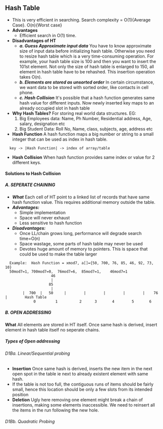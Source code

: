 ## Hash Table
  - This is very efficient in searching. Search complexity = O(1){Average Case}. O(n){Worst case}
  - **Advantages**
    - Efficient search in O(1) time.
  - **Disadvantages of HT**
    - ***a. Guess Approximate input data*** You have to know approximate size of input data before initializing hash table. Otherwise you need to resize hash table which is a very time-consuming operation. For example, your hash table size is 100 and then you want to  insert the 101st element. Not only the size of hash table is enlarged to 150, all element in hash table have to be rehashed. This insertion operation takes O(n).
    - ***b. Elements are stored as unsorted order*** In certain circumstance, we want data to be stored with sorted order, like contacts in cell phone.
    - ***c. Hash Collision*** It's possible that a hash function generates same hash value for different inputs. Now newly inserted key maps to an already occupied slot in hash table
  - **Why Hash Tables?**  For storing real world data structures. EG:
    1. Big Employees data:    Name, Ph Number, Residential address, Age, salary, designation etc
    2. Big Student Data:    Roll No, Name, class, subjects, age, address etc
  - **Hash Function** A hash function maps a big number or string to a small integer that can be used as index in hash table. 
```
  key -> |Hash Function| -> index of array/table
```
  - **Hash Collision** When hash function provides same index or value for 2 different keys.
    
#### Solutions to Hash Collision
##### A. SEPERATE CHAINING
  - ***What*** Each cell of HT point to a linked list of records that have same hash function value. This requires additional memory outside the table.
  - ***Advantages:*** 
    - Simple implementation
    - Space will never exhaust
    - Less sensitive to hash function
  - ***Disadvantages:***
    - Once LL/chain grows long, performance will degrade search time=O(n)
    - Space wastage, some parts of hash table may never be used
    - Devotes huge amount of memory to pointers. This is space that could be used to make the table larger
```
  Example:  Hash Function = xmod7, a[]={50, 700, 76, 85, 46, 92, 73, 10}        
  50mod7=1, 700mod7=0,  76mod7=6,  85mod7=1,    46mod7=1
                     46
                     |
                    85
                     |
        |  700  |   50     |        |        |        |        |    76    |        Hash Table
             0         1          2      3       4        5       6
```
    
##### B. OPEN ADDRESSING
**What** All elements are stored in HT itself. Once same hash is derived, insert element in hash table itself no seperate chains.
##### Types of Open addressing
###### D1Ba. Linear/Sequential probing
  - **Insertion** Once same hash is derived, inserts the new item in the next open spot in the table ie next to already existent element with same hash.
  - If the table is not too full, the contiguous runs of items should be fairly small, hence this location should be only a few slots from its intended position
  - **Deletion** Ugly here removing one element might break a chain of insertions, making some elements inaccessible. We need to reinsert all the items in the run following the new hole.
  
###### D1Bb. Quadratic Probing


